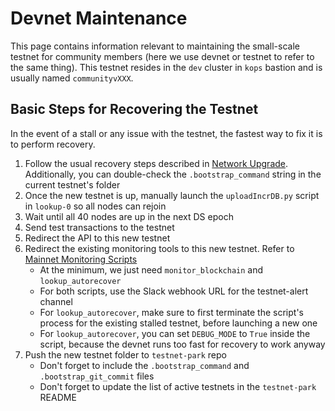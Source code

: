 # Devnet Maintenance

This page contains information relevant to maintaining the small-scale testnet for community members (here we use devnet or testnet to refer to the same thing). This testnet resides in the `dev` cluster in `kops` bastion and is usually named `communityvXXX`.

## Basic Steps for Recovering the Testnet

In the event of a stall or any issue with the testnet, the fastest way to fix it is to perform recovery.

1. Follow the usual recovery steps described in [Network Upgrade](network-upgrade.md). Additionally, you can double-check the `.bootstrap_command` string in the current testnet's folder
2. Once the new testnet is up, manually launch the `uploadIncrDB.py` script in `lookup-0` so all nodes can rejoin
3. Wait until all 40 nodes are up in the next DS epoch
4. Send test transactions to the testnet
5. Redirect the API to this new testnet
6. Redirect the existing monitoring tools to this new testnet. Refer to [Mainnet Monitoring Scripts](mainnet-monitoring-scripts.md)
   - At the minimum, we just need `monitor_blockchain` and `lookup_autorecover`
   - For both scripts, use the Slack webhook URL for the testnet-alert channel
   - For `lookup_autorecover`, make sure to first terminate the script's process for the existing stalled testnet, before launching a new one
   - For `lookup_autorecover`, you can set `DEBUG_MODE` to `True` inside the script, because the devnet runs too fast for recovery to work anyway
7. Push the new testnet folder to `testnet-park` repo
   - Don't forget to include the `.bootstrap_command` and `.bootstrap_git_commit` files
   - Don't forget to update the list of active testnets in the `testnet-park` README